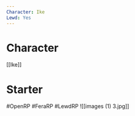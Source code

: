 ```yaml
---
Character: Ike
Lewd: Yes
---
```

# Character
[[Ike]]


# Starter


#OpenRP #FeraRP #LewdRP
![[images (1) 3.jpg]]